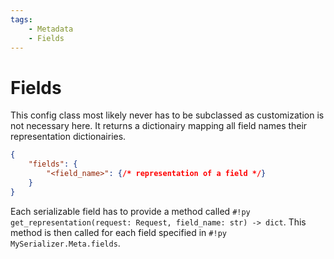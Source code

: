 ```yaml
---
tags:
    - Metadata
    - Fields
---
```

# Fields

This config class most likely never has to be subclassed as customization is not necessary here. It returns a dictionairy mapping all field names their representation dictionairies.

```json
{
    "fields": {
        "<field_name>": {/* representation of a field */}
    }
}
```

Each serializable field has to provide a method called `#!py get_representation(request: Request, field_name: str) -> dict`. This method is then called for each field specified in `#!py MySerializer.Meta.fields`.
